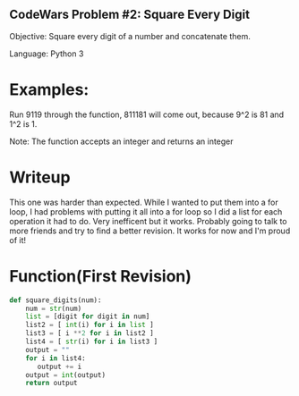 ## CodeWars Problem #2: Square Every Digit

Objective: Square every digit of a number and concatenate them.

Language: Python 3 

# Examples: 
Run 9119 through the function, 811181 will come out, because 9^2 is 81 and 1^2 is 1.

Note: The function accepts an integer and returns an integer

# Writeup 
This one was harder than expected. While I wanted to put them into a for loop, I had problems with putting it all into a for loop so I did a list for each operation it had to do. Very inefficent but it works. Probably going to talk to more friends and try to find a better revision. It works for now and I'm proud of it!
# Function(First Revision)
```python
def square_digits(num): 
    num = str(num)
    list = [digit for digit in num]
    list2 = [ int(i) for i in list ]
    list3 = [ i **2 for i in list2 ]
    list4 = [ str(i) for i in list3 ]
    output = ""
    for i in list4:
       output += i 
    output = int(output)
    return output
```

